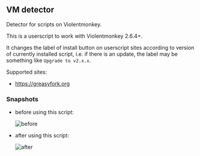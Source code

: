 VM detector
---

Detector for scripts on Violentmonkey.

This is a userscript to work with Violentmonkey 2.6.4+.

It changes the label of install button on userscript sites according to version of currently installed script, i.e. if there is an update, the label may be something like `Upgrade to v2.x.x`.

Supported sites:
- <https://greasyfork.org>

### Snapshots
- before using this script:

  ![before](https://user-images.githubusercontent.com/3139113/26868463-b051bf64-4b9b-11e7-94d7-6313be7ec259.png)

- after using this script:

  ![after](https://user-images.githubusercontent.com/3139113/26868474-b8655080-4b9b-11e7-9042-eb6561c57425.png)
